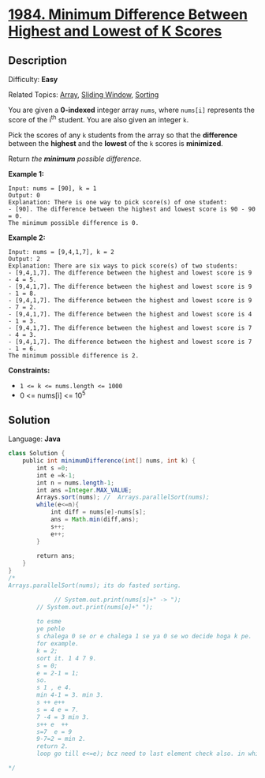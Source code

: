 # [1984\. Minimum Difference Between Highest and Lowest of K Scores](https://leetcode.com/problems/minimum-difference-between-highest-and-lowest-of-k-scores/)

## Description

Difficulty: **Easy**  

Related Topics: [Array](https://leetcode.com/tag/array/), [Sliding Window](https://leetcode.com/tag/sliding-window/), [Sorting](https://leetcode.com/tag/sorting/)


You are given a **0-indexed** integer array `nums`, where `nums[i]` represents the score of the i<sup>th</sup> student. You are also given an integer `k`.

Pick the scores of any `k` students from the array so that the **difference** between the **highest** and the **lowest** of the `k` scores is **minimized**.

Return _the **minimum** possible difference_.

**Example 1:**

```
Input: nums = [90], k = 1
Output: 0
Explanation: There is one way to pick score(s) of one student:
- [90]. The difference between the highest and lowest score is 90 - 90 = 0.
The minimum possible difference is 0.
```

**Example 2:**

```
Input: nums = [9,4,1,7], k = 2
Output: 2
Explanation: There are six ways to pick score(s) of two students:
- [9,4,1,7]. The difference between the highest and lowest score is 9 - 4 = 5.
- [9,4,1,7]. The difference between the highest and lowest score is 9 - 1 = 8.
- [9,4,1,7]. The difference between the highest and lowest score is 9 - 7 = 2.
- [9,4,1,7]. The difference between the highest and lowest score is 4 - 1 = 3.
- [9,4,1,7]. The difference between the highest and lowest score is 7 - 4 = 3.
- [9,4,1,7]. The difference between the highest and lowest score is 7 - 1 = 6.
The minimum possible difference is 2.
```

**Constraints:**

*   `1 <= k <= nums.length <= 1000`
*   0 <= nums[i] <= 10<sup>5</sup>


## Solution

Language: **Java**

```java
class Solution {
    public int minimumDifference(int[] nums, int k) {
        int s =0;
        int e =k-1;
        int n = nums.length-1;
        int ans =Integer.MAX_VALUE;
        Arrays.sort(nums); //  Arrays.parallelSort(nums);
        while(e<=n){
            int diff = nums[e]-nums[s];
            ans = Math.min(diff,ans);
            s++;
            e++;
        }
        
        return ans;
    }
}
/*
Arrays.parallelSort(nums); its do fasted sorting.

             // System.out.print(nums[s]+" -> ");
        // System.out.print(nums[e]+" ");
        
        to esme 
        ye pehle 
        s chalega 0 se or e chalega 1 se ya 0 se wo decide hoga k pe.
        for example.
        k = 2;
        sort it. 1 4 7 9.
        s = 0;
        e = 2-1 = 1;
        so.
        s 1 , e 4.
        min 4-1 = 3. min 3.
        s ++ e++
        s = 4 e = 7.
        7 -4 = 3 min 3.
        s++ e  ++
        s=7  e = 9
        9-7=2 = min 2.
        return 2. 
        loop go till e<=e); bcz need to last element check also. in which case n=1 declared.

*/
```